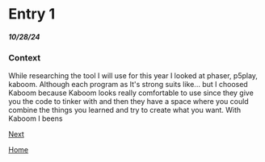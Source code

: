 # Entry 1
##### 10/28/24
### Context
While researching the tool I will use for this year I looked at phaser, p5play, kaboom. Although each program as It's strong suits like...
but I choosed Kaboom because Kaboom looks really comfortable to use since they give you the code to tinker with and then they have a space where you could combine the things you learned and try to create what you want. With Kaboom I beens

[Next](entry02.md)

[Home](../README.md)
